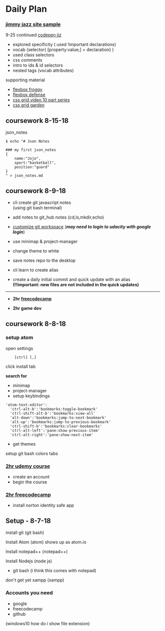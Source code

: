 # Daily Plan

### [jimmy jazz site sample](http://www.jimmyjazz.com/mens/clothing/adidas-teo-run1-short-sleeve-tee/BQ7529-100?color=White)

9-25
continued [codepen jjz](https://codepen.io/inspectaTech/pen/EeOboX)
- explored specificity ( used !important declarations)
- vocab (selector{ [property:value;] = declaration} )
- used class selectors
- css comments
- intro to ids & id selectors
- nested tags (vocab attributes)

supporting material
- [flexbox froggy]()
- [flexbox defense](http://www.flexboxdefense.com/)
- [css grid video 10 part series](https://www.youtube.com/playlist?list=PL4cUxeGkcC9itC4TxYMzFCfveyutyPOCY)
- [css grid garden](http://cssgridgarden.com/)


## coursework 8-15-18
json_notes
```
$ echo "# Json Notes

### my first json_notes
{
	name:"Jojo",
	sport:"basketball",
	position:"guard"
}
" > json_notes.md
```


## coursework 8-9-18

+ cli create git javascript notes\
(using git bash terminal)
+ add notes to git_hub notes (cd,ls,mkdir,echo)

+ [customize git workspace](https://classroom.udacity.com/courses/ud775/lessons/2980038599/concepts/33417185870923)
(**_may need to login to udacity with google login_**)

+ use minimap & project-manager
+ change theme to white

+ save notes repo to the desktop

+ cli learn to create alias
+ create a daily initial commit and quick update with an alias\
**(!!important: new files are not included in the quick updates)**

***

+ **2hr [freecodecamp](https://www.freecodecamp.org/)**

+ **2hr game dev**

## coursework 8-8-18

### setup atom

open settings
```
	[ctrl] [,]
```
click install tab

**search for**
- minimap
- project-manager
- setup keybindings

```
'atom-text-editor':
  'ctrl-alt-b':'bookmarks:toggle-bookmark'
  'ctrl-shift-alt-b':'bookmarks:view-all'
  'alt-down':'bookmarks:jump-to-next-bookmark'
  'alt-up':'bookmarks:jump-to-previous-bookmark'
  'ctrl-shift-b':'bookmarks:clear-bookmarks'
  'ctrl-alt-left':'pane:show-previous-item'
  'ctrl-alt-right':'pane:show-next-item'
```
+ get themes

setup git bash
colors
tabs

### [2hr udemy course ](https://udemy.com/code-your-first-game/learn/v4/content)
+ create an account
+ begin the course

### [2hr freecodecamp](https://www.freecodecamp.org/)

+ install norton identity safe app




## Setup - 8-7-18

install git (git bash)

Install Atom (atom)
shows up as atom.io

Install notepad++ (notepad++)

Install Nodejs (node js)
- git bash (i think this comes with notepad)

don't get yet
xampp (xampp)


### Accounts you need
+ google
+ freecodecamp
+ github

(windows10 how do i show file extension)
